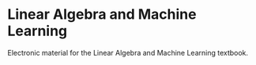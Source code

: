 # Linear Algebra and Machine Learning
Electronic material for the Linear Algebra and Machine Learning textbook.
